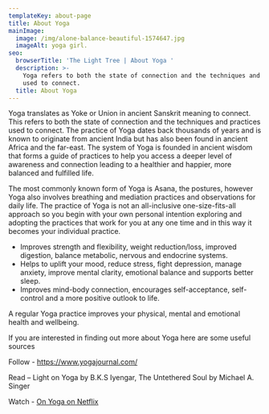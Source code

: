 ```yaml
---
templateKey: about-page
title: About Yoga
mainImage:
  image: /img/alone-balance-beautiful-1574647.jpg
  imageAlt: yoga girl.
seo:
  browserTitle: 'The Light Tree | About Yoga '
  description: >-
    Yoga refers to both the state of connection and the techniques and practices
    used to connect.
  title: About Yoga
---
```

Yoga translates as Yoke or Union in ancient Sanskrit meaning to connect. This refers to both the state of connection and the techniques and practices used to connect. The practice of Yoga dates back thousands of years and is known to originate from ancient India but has also been found in ancient Africa and the far-east. The system of Yoga is founded in ancient wisdom that forms a guide of practices to help you access a deeper level of awareness and connection leading to a healthier and happier, more balanced and fulfilled life. 

The most commonly known form of Yoga is Asana, the postures, however Yoga also involves breathing and mediation practices and observations for daily life. The practice of Yoga is not an all-inclusive one-size-fits-all approach so you begin with your own personal intention exploring and adopting the practices that work for you at any one time and in this way it becomes your individual practice.

* Improves strength and flexibility, weight reduction/loss, improved digestion, balance metabolic, nervous and endocrine systems.
* Helps to uplift your mood, reduce stress, fight depression, manage anxiety, improve mental clarity, emotional balance and supports better sleep.
* Improves mind-body connection, encourages self-acceptance, self-control and a more positive outlook to life.

A regular Yoga practice improves your physical, mental and emotional health and wellbeing. 

If you are interested in finding out more about Yoga here are some useful sources

Follow - [https://www.yogajournal.com/ 
](https://www.yogajournal.com/)

Read – Light on Yoga by B.K.S Iyengar, The Untethered Soul by Michael A. Singer

Watch - [On Yoga on Netflix](https://www.netflix.com/title/80187188)



##
